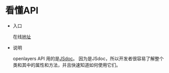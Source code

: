 # 看懂API

- 入口

  在线[地址](http://openlayers.org/en/latest/apidoc/)
- 说明

  openlayers API 用的是[JSdoc](http://www.css88.com/doc/jsdoc/index.html)。
  因为是JSdoc，所以开发者很容易了解整个类和其中的属性和方法，并且快速知道如何使用它们。
